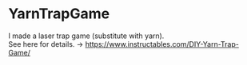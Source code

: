 # YarnTrapGame
I made a laser trap game (substitute with yarn).  
See here for details. -> https://www.instructables.com/DIY-Yarn-Trap-Game/